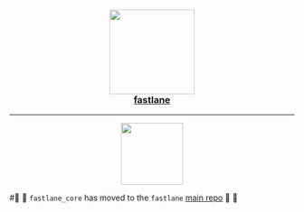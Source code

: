 
<h3 align="center">
  <a href="https://github.com/fastlane/fastlane">
    <img src="https://raw.githubusercontent.com/fastlane/fastlane/master/fastlane/assets/fastlane.png" width="150" />
    <br />
    fastlane
  </a>
</h3>

------

<p align="center">
  <img src="https://raw.githubusercontent.com/fastlane/fastlane/master/fastlane_core/assets/fastlane_core.png" height="110">
</p>

#💎 🚀 `fastlane_core` has moved to the `fastlane` [main repo](https://github.com/fastlane/fastlane/tree/master/fastlane_core) 🚀 💎

